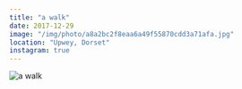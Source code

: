 ```yaml
---
title: "a walk"
date: 2017-12-29
image: "/img/photo/a8a2bc2f8eaa6a49f55870cdd3a71afa.jpg"
location: "Upwey, Dorset"
instagram: true
---
```


![a walk](/img/photo/a8a2bc2f8eaa6a49f55870cdd3a71afa.jpg)
